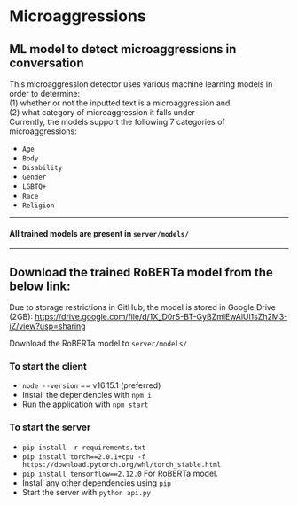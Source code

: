 # Microaggressions

## ML model to detect microaggressions in conversation
This microaggression detector uses various machine learning models in order to determine:\
(1) whether or not the inputted text is a microaggression and\
 (2) what category of microaggression it falls under\
 Currently, the models support the following 7 categories of microaggressions:
 - `Age`
 - `Body`
 - `Disability`
 - `Gender`
 - `LGBTQ+`
 - `Race`
 - `Religion`

---
#### All trained models are present in `server/models/` 
---
## Download the trained RoBERTa model from the below link:
Due to storage restrictions in GitHub, the model is stored in Google Drive (2GB):
https://drive.google.com/file/d/1X_D0rS-BT-GyBZmlEwAlUl1sZh2M3-iZ/view?usp=sharing

Download the RoBERTa model to  `server/models/`


### To start the client

- `node --version` == v16.15.1 (preferred)
- Install the dependencies with `npm i`
- Run the application with `npm start`

### To start the server
- `pip install -r requirements.txt`
- `pip install torch==2.0.1+cpu -f https://download.pytorch.org/whl/torch_stable.html`
- `pip install tensorflow==2.12.0` For RoBERTa model.
- Install any other dependencies using `pip`
- Start the server with `python api.py`
